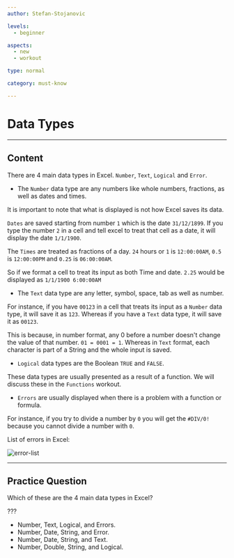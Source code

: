 ```yaml
---
author: Stefan-Stojanovic

levels:
  - beginner

aspects:
  - new
  - workout

type: normal

category: must-know

---
```


# Data Types

---
## Content

There are 4 main data types in Excel. `Number`, `Text`, `Logical` and `Error`.

- The `Number` data type are any numbers like whole numbers, fractions, as well as dates and times.

It is important to note that what is displayed is not how Excel saves its data.

`Dates` are saved starting from number `1` which is the date `31/12/1899`. If you type the number `2` in a cell and tell excel to treat that cell as a date, it will display the date  `1/1/1900`.

The `Times` are treated as fractions of a day. `24` hours or `1` is `12:00:00AM`, `0.5` is `12:00:00PM` and `0.25` is `06:00:00AM`.

So if we format a cell to treat its input as both Time and date. `2.25` would be displayed as `1/1/1900 6:00:00AM`

- The `Text` data type are any letter, symbol, space, tab as well as number.

For instance, if you have `00123` in a cell that treats its input as a `Number` data type, it will save it as `123`. Whereas if you have a `Text` data type, it will save it as `00123`.

This is because, in number format, any 0 before a number doesn't change the value of that number. `01 = 0001 = 1`. Whereas in `Text` format, each character is part of a String and the whole input is saved.

- `Logical` data types are the Boolean `TRUE` and `FALSE`.

These data types are usually presented as a result of a function. We will discuss these in the `Functions` workout.

- `Errors` are usually displayed when there is a problem with a function or formula.

For instance, if you try to divide a number by `0` you will get the `#DIV/0!` because you cannot divide a number with `0`.

List of errors in Excel:

![error-list](https://img.enkipro.com/aec9daa1f3be3570bf4e5770706dc866.png)

---
## Practice Question

Which of these are the 4 main data types in Excel?

???

* Number, Text, Logical, and Errors.
* Number, Date, String, and Error.
* Number, Date, String, and Text.
* Number, Double, String, and Logical.